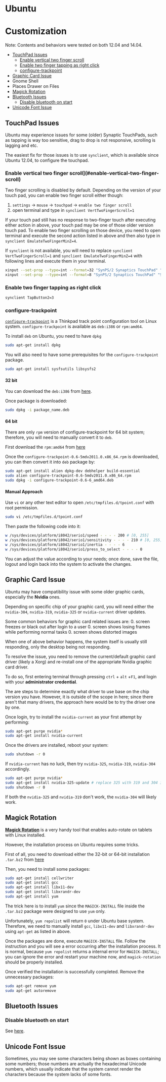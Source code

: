 Ubuntu
======

# Customization
Note: Contents and behaviors were tested on both 12.04 and 14.04.

* [TouchPad Issues](#touchpad-issues)
  * [Enable vertical two finger scroll](#enable-vertical-two-finger-scroll)
  * [Enable two finger tapping as right click](#enable-two-finger-tapping-as-right-click)
  * [configure-trackpoint](#configure-trackpoint)
* [Graphic Card Issue](#graphic-card-issue)
* Gnome Shell
* Places Drawer on Files
* [Magick Rotation](#magick-rotation)
* [Bluetooth Issues](#bluetooth-issues)
  * [Disable bluetooth on start](#disable-bluetooth-on-start)
* [Unicode Font Issue](#unicode-font-issue)


## TouchPad Issues
Ubuntu may experience issues for some (older) Synaptic TouchPads, such as tapping is way too sensitive, drag to drop is not responsive, scrolling is lagging and etc.

The easiest fix for those issues is to use `synclient`, which is available since Ubuntu 12.04, to configure the touchpad.

### Enable vertical two finger scroll](#enable-vertical-two-finger-scroll)
Two finger scrolling is disabled by default.  Depending on the version of your touch pad, you can enable two finger scroll either though:
1. `settings` -> `mouse` -> `touchpad` -> `enable two finger scroll`
2. open terminal and type in `synclient VertTwoFingerScroll=1`

If your touch pad still has no response to two-finger touch after executing either action in above, your touch pad may be one of those older version touch pad.  To enable two finger scrolling on those device, you need to open terminal and execute the second action listed in above and then also type in `synclient EmulateTwoFingerMinZ=4`.

If `synclient` is not available, you will need to replace `synclient VertTwoFingerScroll=1` and `synclient EmulateTwoFingerMinZ=4` with following lines and execute them in your terminal.
```sh
xinput --set-prop --type=int --format=32 "SynPS/2 Synaptics TouchPad" "Synaptics Two-Finger Pressure" 4 #synclient VertTwoFingerScroll=1
xinput --set-prop --type=int --format=8 "SynPS/2 Synaptics TouchPad" "Synaptics Two-Finger Scrolling" 1 0 #synclient EmulateTwoFingerMinZ=4
```


### Enable two finger tapping as right click
```sh
synclient TapButton2=3
```


### configure-trackpoint
[`configure-trackpoint`](http://tpctl.sourceforge.net/configure-trackpoint.html) is a Thinkpad track point configuration tool on Linux system.  `configure-trackpoint` is available as `deb:i386` or `rpm:amd64`.

To install `deb` on Ubuntu, you need to have `dpkg`
```sh
sudo apt-get install dpkg
```

You will also need to have some prerequisites for the `configure-trackpoint` package.
```sh
sudo apt-get install sysfsutils libsysfs2
```

#### 32 bit
You can download the `deb:i386` from [here](https://sourceforge.net/projects/tpctl).

Once package is downloaded:
```sh
sudo dpkg -i package_name.deb
```



#### 64 bit
There are only `rpm` version of configure-trackpoint for 64 bit system; therefore, you will need to manually convert it to `deb`.

First download the `rpm:amd64` from [here](ftp://rpmfind.net/linux/RPM/mandriva/2011/x86_64/media/contrib/release/configure-trackpoint-0.6-5mdv2011.0.x86_64.html)

Once the `configure-trackpoint-0.6-5mdv2011.0.x86_64.rpm` is downloaded, you can then convert it into `deb` package by:
```sh
sudo apt-get install alien dpkg-dev debhelper build-essential
sudo alien configure-trackpoint-0.6-5mdv2011.0.x86_64.rpm
sudo dpkg -i configure-trackpoint-0.6-6_amd64.deb
```


#### Manual Approach
Use `vi` or any other text editor to open `/etc/tmpfiles.d/tpoint.conf` with root permission.
```sh
sudo vi /etc/tmpfiles.d/tpoint.conf
```

Then paste the following code into it:
```sh
w /sys/devices/platform/i8042/serio1/speed - - - - 200 # [0, 255]
w /sys/devices/platform/i8042/serio1/sensitivity - - - - 210 # [0, 255]
w /sys/devices/platform/i8042/serio1/inertia - - - - 6
w /sys/devices/platform/i8042/serio1/press_to_select - - - - 0
```
You can adjust the value according to your needs; once done, save the file, logout and login back into the system to activate the changes.



## Graphic Card Issue
Ubuntu may have compatibility issue with some older graphic cards, especially the **Nvidia** ones.

Depending on specific chip of your graphic card, you will need either the `nvidia-304`, `nvidia-319`, `nvidia-325` or `nvidia-current` driver updates.

Some common behaviors for graphic card related issues are:
0. screen freezes or black out after login to a user
0. screen shows losing frames while performing normal tasks
0. screen shows distorted images

When one of above behavior happens, the system itself is usually still responding, only the desktop being not responding.

To resolve the issue, you need to remove the current/default graphic card driver (likely a Xorg) and re-install one of the appropriate Nvidia graphic card driver.

To do so, first entering terminal through pressing `ctrl` + `alt` +`F1`, and login with your **administrator credential**.

The are steps to determine exactly what driver to use base on the chip version you have.  However, it is outside of the scope in here; since there aren't that many drivers, the approach here would be to try the driver one by one.

Once login, try to install the `nvidia-current` as your first attempt by performing:
```sh
sudo apt-get purge nvidia*
sudo apt-get install nvidia-current
```

Once the drivers are installed, reboot your system:
```sh
sudo shutdown -r 0
```

If `nvidia-current` has no luck, then try `nvidia-325`, `nvidia-319`, `nvidia-304` accordingly.
```sh
sudo apt-get purge nvidia*
sudo apt-get install nvidia-325-update # replace 325 with 319 and 304 in other cases
sudo shutdown -r 0
```

If both the `nvidia-325` and `nvidia-319` don't work, the `nvidia-304` will likely work.



## Magick Rotation
[**Magick Rotation**](https://launchpad.net/magick-rotation) is a very handy tool that enables auto-rotate on tablets with Linux installed.

However, the installation process on Ubuntu requires some tricks.

First of all, you need to download either the 32-bit or 64-bit installation `.tar.bz2` from [here](https://launchpad.net/magick-rotation)

Then, you need to install some packages:
```sh
sudo apt-get install cellwriter
sudo apt-get install gcc
sudo apt-get install libx11-dev
sudo apt-get install libxrandr-dev
sudo apt-get install yum
```

The trick here is to install `yum` since the `MAGICK-INSTALL` file inside the `.tar.bz2` package were designed to use `yum` only.

Unfortunately, `yum repolist` will return `0` under Ubuntu base system.  Therefore, we need to manually install `gcc`, `libx11-dev` and `libxrandr-dev` using `apt-get` as listed in above.

Once the packages are done, execute `MAGICK-INSTALL` file.  Follow the instruction and you will see a error occurring after the installation process.  It is normal, because `yum repolist` returns a internal error for `MAGICK-INSTALL`; you can ignore the error and restart your machine now, and `magick-rotation` should be properly installed.

Once verified the installation is successfully completed.  Remove the unnecessary packages:
```sh
sudo apt-get remove yum
sudo apt-get autoremove
```




## Bluetooth Issues
### Disable bluetooth on start
See [here](https://github.com/ctrl-alt-del/devenv/tree/master/bluetooth#disable-bluetooth-on-start).




## Unicode Font Issue
Sometimes, you may see some characters being shown as boxes containing some numbers; those numbers are actually the hexadecimal Unicode numbers, which usually indicate that the system cannot render the characters because the system lacks of some fonts.
